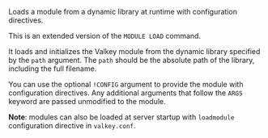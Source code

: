 Loads a module from a dynamic library at runtime with configuration directives.

This is an extended version of the `MODULE LOAD` command.

It loads and initializes the Valkey module from the dynamic library specified by the `path` argument. The `path` should be the absolute path of the library, including the full filename.

You can use the optional `!CONFIG` argument to provide the module with configuration directives.
Any additional arguments that follow the `ARGS` keyword are passed unmodified to the module.

**Note**: modules can also be loaded at server startup with `loadmodule`
configuration directive in `valkey.conf`.
